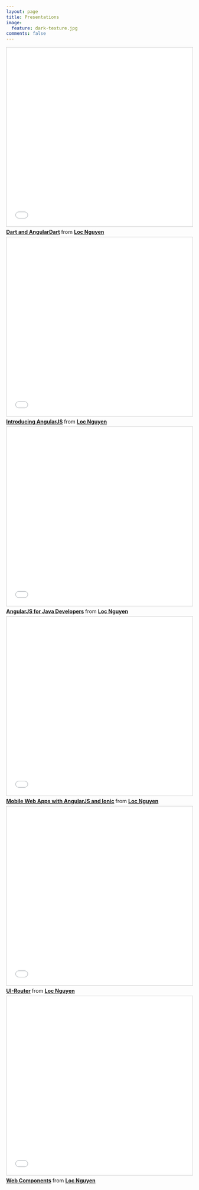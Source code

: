 ```yaml
---
layout: page
title: Presentations
image:
  feature: dark-texture.jpg
comments: false
---
```


<div class="presentation-container">
<iframe src="//www.slideshare.net/slideshow/embed_code/43759238" width="595" height="485" frameborder="0" marginwidth="0" marginheight="0" scrolling="no" style="border:1px solid #CCC; border-width:1px; margin-bottom:5px; max-width: 100%;" allowfullscreen> </iframe> <div style="margin-bottom:5px"> <strong> <a href="//www.slideshare.net/lochnguyen/dart-and-angulardart" title="Dart and AngularDart" target="_blank">Dart and AngularDart</a> </strong> from <strong><a href="//www.slideshare.net/lochnguyen" target="_blank">Loc Nguyen</a></strong> </div>
</div>

<div class="presentation-container">
<iframe src="//www.slideshare.net/slideshow/embed_code/43759094" width="595" height="485" frameborder="0" marginwidth="0" marginheight="0" scrolling="no" style="border:1px solid #CCC; border-width:1px; margin-bottom:5px; max-width: 100%;" allowfullscreen> </iframe> <div style="margin-bottom:5px"> <strong> <a href="//www.slideshare.net/lochnguyen/introducing-angularjs" title="Introducing AngularJS" target="_blank">Introducing AngularJS</a> </strong> from <strong><a href="//www.slideshare.net/lochnguyen" target="_blank">Loc Nguyen</a></strong> </div>
</div>

<div class="presentation-container">
<iframe src="//www.slideshare.net/slideshow/embed_code/40120787" width="595" height="485" frameborder="0" marginwidth="0" marginheight="0" scrolling="no" style="border:1px solid #CCC; border-width:1px; margin-bottom:5px; max-width: 100%;" allowfullscreen> </iframe> <div style="margin-bottom:5px"> <strong> <a href="//www.slideshare.net/lochnguyen/angular-js-for-java-developers-40120787" title="AngularJS for Java Developers" target="_blank">AngularJS for Java Developers</a> </strong> from <strong><a href="//www.slideshare.net/lochnguyen" target="_blank">Loc Nguyen</a></strong> </div>
</div>

<div class="presentation-container">
<iframe src="//www.slideshare.net/slideshow/embed_code/43759147" width="595" height="485" frameborder="0" marginwidth="0" marginheight="0" scrolling="no" style="border:1px solid #CCC; border-width:1px; margin-bottom:5px; max-width: 100%;" allowfullscreen> </iframe> <div style="margin-bottom:5px"> <strong> <a href="//www.slideshare.net/lochnguyen/mobile-web-apps-with-angularjs-and-ionic" title="Mobile Web Apps with AngularJS and Ionic" target="_blank">Mobile Web Apps with AngularJS and Ionic</a> </strong> from <strong><a href="//www.slideshare.net/lochnguyen" target="_blank">Loc Nguyen</a></strong> </div>
</div>

<div class="presentation-container">
<iframe src="//www.slideshare.net/fullscreen/lochnguyen/uirouter" width="595" height="485" frameborder="0" marginwidth="0" marginheight="0" scrolling="no" style="border:1px solid #CCC; border-width:1px; margin-bottom:5px; max-width: 100%;" allowfullscreen> </iframe> <div style="margin-bottom:5px"> <strong> <a href="//www.slideshare.net/lochnguyen/uirouter" title="UI-Router" target="_blank">UI-Router</a> </strong> from <strong><a href="//www.slideshare.net/lochnguyen" target="_blank">Loc Nguyen</a></strong> </div>
</div>

<div class="presentation-container">
<iframe src="//www.slideshare.net/slideshow/embed_code/43759202" width="595" height="485" frameborder="0" marginwidth="0" marginheight="0" scrolling="no" style="border:1px solid #CCC; border-width:1px; margin-bottom:5px; max-width: 100%;" allowfullscreen> </iframe> <div style="margin-bottom:5px"> <strong> <a href="//www.slideshare.net/lochnguyen/web-components-43759202" title="Web Components" target="_blank">Web Components</a> </strong> from <strong><a href="//www.slideshare.net/lochnguyen" target="_blank">Loc Nguyen</a></strong> </div>
</div>
